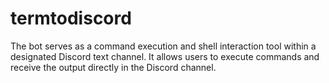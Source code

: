 # termtodiscord
The bot serves as a command execution and shell interaction tool within a designated Discord text channel. It allows users to execute commands and receive the output directly in the Discord channel.
